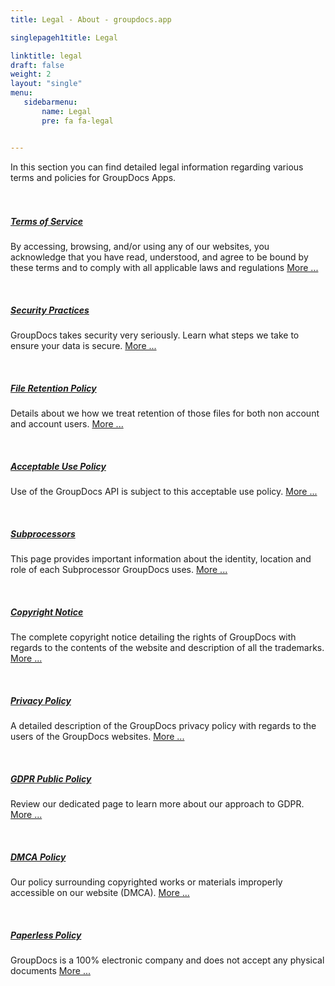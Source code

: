 ```yaml
---
title: Legal - About - groupdocs.app

singlepageh1title: Legal

linktitle: legal
draft: false
weight: 2
layout: "single"
menu:
   sidebarmenu: 
       name: Legal
       pre: fa fa-legal


---
```


<div class="siteContentPanel100w">In this section you can find detailed legal information regarding various terms and policies for GroupDocs Apps.

<div class="clearfix"> </div><div class="clearfix"> </div>

##### [Terms of Service](/legal/tos)

By accessing, browsing, and/or using any of our websites, you acknowledge that you have read, understood, and agree to be bound by these terms and to comply with all applicable laws and regulations [More ...](/legal/tos)

<div class="clearfix"> </div>

##### [Security Practices](/legal/security)

GroupDocs takes security very seriously. Learn what steps we take to ensure your data is secure. [More ...](/legal/security)

<div class="clearfix"> </div>

##### [File Retention Policy](/legal/file-retention-policy)

Details about we how we treat retention of those files for both non account and account users. [More ...](/legal/file-retention-policy)

<div class="clearfix"> </div>

##### [Acceptable Use Policy](/legal/acceptable-use)

Use of the GroupDocs API is subject to this acceptable use policy. [More ...](/legal/acceptable-use)

<div class="clearfix"> </div>

##### [Subprocessors](/legal/subprocessors)

This page provides important information about the identity, location and role of each Subprocessor GroupDocs uses. [More ...](/legal/subprocessors)

<div class="clearfix"> </div>

##### [Copyright Notice](/legal/copyright-notice)

The complete copyright notice detailing the rights of GroupDocs with regards to the contents of the website and description of all the trademarks. [More ...](/legal/copyright-notice)

<div class="clearfix"> </div>

##### [Privacy Policy](/legal/privacy-policy)

A detailed description of the GroupDocs privacy policy with regards to the users of the GroupDocs websites. [More ...](/legal/privacy-policy)

<div class="clearfix"> </div>

##### [GDPR Public Policy](/legal/gdpr)

Review our dedicated page to learn more about our approach to GDPR. [More ...](/legal/gdpr)

<div class="clearfix"> </div>

##### [DMCA Policy](/legal/dmca-policy)

Our policy surrounding copyrighted works or materials improperly accessible on our website (DMCA). [More ...](/legal/dmca-policy)

<div class="clearfix"> </div>

##### [Paperless Policy](/legal/paperless-policy)

GroupDocs is a 100% electronic company and does not accept any physical documents [More ...](/legal/paperless-policy)

 </div><div class="clearfix"></div>